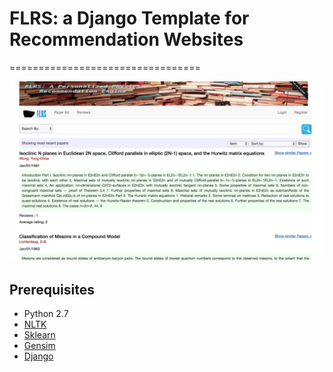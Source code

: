 # FLRS: a Django Template for Recommendation Websites 
=================================

![scalar](./image/shot.png)

Prerequisites
-------------
- Python 2.7
- [NLTK](http://www.nltk.org/)
- [Sklearn](http://scikit-learn.org/stable/)
- [Gensim](https://radimrehurek.com/gensim/)
- [Django](https://www.djangoproject.com/)

